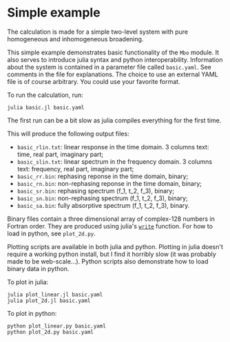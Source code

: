# Simple example

The calculation is made for a simple two-level system with pure homogeneous and
inhomogeneous broadening.

This simple example demonstrates basic functionality of the `Mbo` module.
It also serves to introduce julia syntax and python interoperability.
Information about the system is contained in a parameter file called
`basic.yaml`. See comments in the file for explanations. The choice to use
an external YAML file is of course arbitrary. You could use your favorite format.

To run the calculation, run:
```
julia basic.jl basic.yaml
```
The first run can be a bit slow as julia compiles everything for the first time.

This will produce the following output files:
- `basic_rlin.txt`: linear response in the time domain. 3 columns text: time, real part, imaginary part;
- `basic_slin.txt`: linear spectrum in the frequency domain. 3 columns text: frequency, real part, imaginary part;
- `basic_rr.bin`: rephasing reponse in the time domain, binary;
- `basic_rn.bin`: non-rephasing reponse in the time domain, binary;
- `basic_sr.bin`: rephasing spectrum (f_1, t_2, f_3), binary;
- `basic_sn.bin`: non-rephasing spectrum (f_1, t_2, f_3), binary;
- `basic_sa.bin`: fully absorptive spectrum (f_1, t_2, f_3), binary.

Binary files contain a three dimensional array of complex-128 numbers in Fortran order.
They are produced using julia's [`write`](https://docs.julialang.org/en/stable/stdlib/io-network/#Base.write)
function. For how to load in python, see `plot_2d.py`.

Plotting scripts are available in both julia and python. Plotting in julia
doesn't require a working python install, but I find it horribly slow (it was
probably made to be web-scale...). Python scripts also demonstrate how to load
binary data in python.

To plot in julia:
```
julia plot_linear.jl basic.yaml
julia plot_2d.jl basic.yaml
```

To plot in python:
```
python plot_linear.py basic.yaml
python plot_2d.py basic.yaml
```
